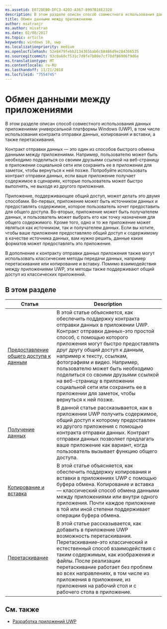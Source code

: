 ```yaml
---
ms.assetid: E0728EB0-DFC3-4203-A367-8997B16E2328
description: В этом разделе описан способ совместного использования данных приложениями универсальной платформы Windows (UWP), в том числе использования контракта отправки данных, копирования и вставки, а также перетаскивания.
title: Обмен данными между приложениями
author: msatranjr
ms.author: misatran
ms.date: 02/08/2017
ms.topic: article
keywords: windows 10, uwp
ms.localizationpriority: medium
ms.openlocfilehash: 52e8479febb2134365bab6c68486d9e284366535
ms.sourcegitcommit: 93c0a60cf531c7d9fe7b00e7cf78df86906f9d6e
ms.translationtype: MT
ms.contentlocale: ru-RU
ms.lasthandoff: 11/21/2018
ms.locfileid: "7554745"
---
```

# <a name="app-to-app-communication"></a>Обмен данными между приложениями


В этом разделе описан способ совместного использования данных приложениями универсальной платформы Windows (UWP), в том числе использования контракта отправки данных, копирования и вставки, а также перетаскивания.

Контракт отправки данных — это один из способов быстрого обмена данными между приложениями. Например, пользователю может быть необходимо поделиться со своими друзьями ссылкой на веб-страницу в приложении социальной сети или сохранить ее в приложении для заметок, чтобы вернуться к ней позже. Попробуйте использовать контракт отправки данных, если ваше приложение получает содержимое в сценариях, которые пользователь может быстро выполнять, не выходя из другого приложения.

Приложение, поддерживающее общий доступ, может делать это двумя способами. Во-первых, приложение может быть источником данных и предоставлять содержимое, которое пользователь хочет предоставить для общего доступа. Во-вторых, приложение может быть получателем данных, и пользователь может выбрать его как точку назначения для общего содержимого. Кроме того, одно и то же приложение может являться как источником, так и получателем данных. Если вы хотите, чтобы ваше приложение предоставляло общий доступ к содержимому в качестве источника данных, вам нужно решить, данные каких форматов может предоставлять это приложение.

В дополнение к контракту отправки данных приложения также могут использовать классические методы передачи данных, например перетаскивание или копирование и вставку. Помимо взаимодействия между приложениями UWP, эти методы также поддерживают общий доступ из классических приложений.



## <a name="in-this-section"></a>В этом разделе

| Статья | Description |
|-------|-------------|
| [Предоставление общего доступа к данным](share-data.md) | В этой статье объясняется, как обеспечить поддержку контракта отправки данных в приложении UWP. Контракт отправки данных–это простой способ, с помощью которого приложения могут быстро предоставлять друг другу общий доступ к данным, например к тексту, ссылкам, фотографиям и видео. Например, пользователю может быть необходимо поделиться со своими друзьями ссылкой на веб-страницу в приложении социальной сети или сохранить ее в приложении для заметок, чтобы вернуться к ней позже. |
| [Получение данных](receive-data.md) | В данной статье рассказывается, как в приложении UWP получить содержимое, общий доступ к которому предоставлен из другого приложения с помощью контракта отправки данных. Контракт отправки данных позволяет предлагать ваше приложение как вариант, когда пользователь вызывает функцию общего доступа. |
| [Копирование и вставка](copy-and-paste.md) | В этой статье объясняется, как обеспечить поддержку копирования и вставки в приложениях UWP с помощью буфера обмена. Копирование и вставка — классический способ обмена данными между приложениями или внутри одного приложения. Почти каждое приложение в той или иной степени поддерживает операции буфера обмена. |
| [Перетаскивание](../design/input/drag-and-drop.md) | В этой статье рассказывается, как добавить в приложение UWP возможность перетаскивания. Перетаскивание–это классический и естественный способ взаимодействия с таким содержимым, как изображения и файлы. После реализации перетаскивание работает без проблем во всех направлениях, в том числе из приложения в приложение, из приложения на рабочий стол и с рабочего стола в приложение. |

## <a name="see-also"></a>См. также
- [Разработка приложений UWP](https://developer.microsoft.com/windows/develop)
